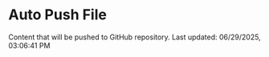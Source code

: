 # Auto Push File

Content that will be pushed to GitHub repository.
Last updated: 06/29/2025, 03:06:41 PM